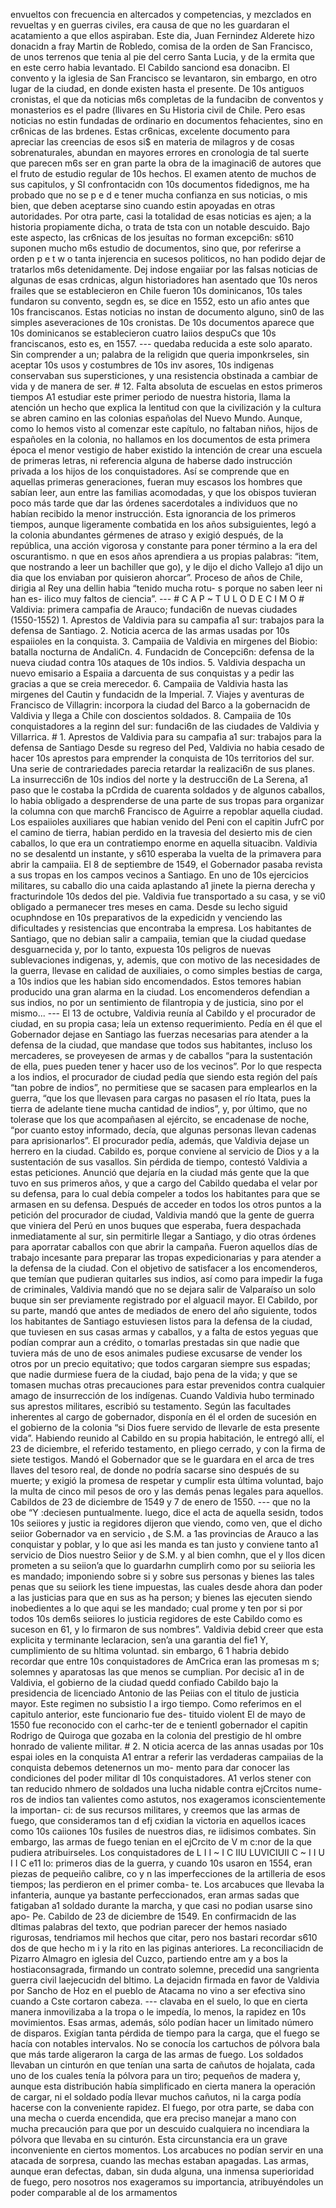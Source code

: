envueltos con frecuencia en altercados y competencias, y mezclados en revueltas y en guerras civiles, era causa de que no les guardaran el acatamiento a que ellos aspiraban. Este dia, Juan Fernindez Alderete hizo donacidn a fray Martin de Robledo, comisa de la orden de San Francisco, de unos terrenos que tenia al pie del cerro Santa Lucia, y de la ermita que en este cerro habia levantado. El Cabildo sanciond esa donacibn. El convento y la iglesia de San Francisco se levantaron, sin embargo, en otro lugar de la ciudad, en donde existen hasta el presente. De 10s antiguos cronistas, el que da noticias m6s completas de la fundacibn de conventos y monasterios es el padre (llivares en Su Historia civil de Chile. Pero esas noticias no estin fundadas de ordinario en documentos fehacientes, sino en cr6nicas de las brdenes. Estas cr6nicas, excelente documento para apreciar las creencias de esos si$ en materia de milagros y de cosas sobrenaturales, abundan en mayores errores en cronologia de tal suerte que parecen m6s ser en gran parte la obra de la imaginaci6 de autores que el fruto de estudio regular de 10s hechos. El examen atento de muchos de sus capitulos, y SI confrontacidn con 10s documentos fidedignos, me ha probado que no se p e d e tener mucha confianza en sus noticias, o mis bien, que deben aceptarse sino cuando estin apoyadas en otras autoridades. Por otra parte, casi la totalidad de esas noticias es ajen; a la historia propiamente dicha, o trata de tsta con un notable descuido. Bajo este aspecto, las cr6nicas de los jesuítas no forman excepci6n: s610 suponen mucho m6s estudio de documentos, sino que, por referirse a orden p e t w o tanta injerencia en sucesos politicos, no han podido dejar de tratarlos m6s detenidamente. Dej indose engaiiar por las falsas noticias de algunas de esas crdnicas, algun historiadores han asentado que 10s neros frailes que se establecieron en Chile fueron 10s dominicanos, 10s tales fundaron su convento, segdn es, se dice en 1552, esto un afio antes que 10s franciscanos. Estas noticias no instan de documento alguno, sin0 de las simples aseveraciones de 10s cronistas. De 10s documentos aparece que 10s dominicanos se establecieron cuatro Iaiios despuCs que 10s franciscanos, esto es, en 1557. --- quedaba reducida a este solo aparato. Sin comprender a un; palabra de la religidn que queria imponkrseles, sin aceptar 10s usos y costumbres de 10s inv asores, 10s indigenas conservaban sus supersticiones, y una resistencia obstinada a cambiar de vida y de manera de ser. # 12. Falta absoluta de escuelas en estos primeros tiempos A1 estudiar este primer periodo de nuestra historia, llama la atención un hecho que explica la lentitud con que la civilización y la cultura se abren camino en las colonias españolas del Nuevo Mundo. Aunque, como lo hemos visto al comenzar este capítulo, no faltaban niños, hijos de españoles en la colonia, no hallamos en los documentos de esta primera época el menor vestigio de haber existido la intención de crear una escuela de primeras letras, ni referencia alguna de haberse dado instrucción privada a los hijos de los conquistadores. Así se comprende que en aquellas primeras generaciones, fueran muy escasos los hombres que sabían leer, aun entre las familias acomodadas, y que los obispos tuvieran poco más tarde que dar las órdenes sacerdotales a individuos que no habían recibido la menor instrucción. Esta ignorancia de los primeros tiempos, aunque ligeramente combatida en los años subsiguientes, legó a la colonia abundantes gérmenes de atraso y exigió después, de la república, una acción vigorosa y constante para poner término a la era del oscurantismo. n que en esos años aprendiera a us propias palabras: “item, que nostrando a leer un bachiller que go), y le dijo el dicho Vallejo a1 dijo un dia que los enviaban por quisieron ahorcar”. Proceso de años de Chile, dirigia al Rey una dellin habia “tenido mucha rotu- s porque no saben leer ni han es- ilico muy faltos de ciencia”. --- # C A P ~ T U L O D E C I M O # Valdivia: primera campafia de Arauco; fundaci6n de nuevas ciudades (1550-1552) 1. Aprestos de Valdivia para su campafia a1 sur: trabajos para la defensa de Santiago. 2. Noticia acerca de las armas usadas por 10s espaiioles en la conquista. 3. Campaiia de Valdivia en mirgenes del Biobio: batalla nocturna de AndaliCn. 4. Fundacidn de Concepci6n: defensa de la nueva ciudad contra 10s ataques de 10s indios. 5. Valdivia despacha un nuevo emisario a Espaiia a darcuenta de sus conquistas y a pedir las gracias a que se creia merecedor. 6. Campaiia de Valdivia hasta las mirgenes del Cautin y fundacidn de la Imperial. 7. Viajes y aventuras de Francisco de Villagrin: incorpora la ciudad del Barco a la gobernacidn de Valdivia y llega a Chile con doscientos soldados. 8. Campaiia de 10s conquistadores a la reginn del sur: fundaci6n de las ciudades de Valdivia y Villarrica. # 1. Aprestos de Valdivia para su campafia a1 sur: trabajos para la defensa de Santiago Desde su regreso del Ped, Valdivia no habia cesado de hacer 10s aprestos para emprender la conquista de 10s territorios del sur. Una serie de contrariedades parecia retardar la realizaci6n de sus planes. La insurrecci6n de 10s indios del norte y la destrucci6n de La Serena, a1 paso que le costaba la pCrdida de cuarenta soldados y de algunos caballos, lo habia obligado a desprenderse de una parte de sus tropas para organizar la columna con que march6 Francisco de Aguirre a repoblar aquella ciudad. Los espaiioles auxiliares que habian venido del Peni con el capitin JufrC por el camino de tierra, habian perdido en la travesia del desierto mis de cien caballos, lo que era un contratiempo enorme en aquella situacibn. Valdivia no se desalentd un instante, y s610 esperaba la vuelta de la primavera para abrir la campaiia. El 8 de septiembre de 1549, el Gobernador pasaba revista a sus tropas en los campos vecinos a Santiago. En uno de 10s ejercicios militares, su caballo dio una caida aplastando a1 jinete la pierna derecha y fracturindole 10s dedos del pie. Valdivia fue transportado a su casa, y se vi0 obligado a permanecer tres meses en cama. Desde su lecho siguid ocuphndose en 10s preparativos de la expedicidn y venciendo las dificultades y resistencias que encontraba la empresa. Los habitantes de Santiago, que no debian salir a campaiia, temian que la ciudad quedase desguarnecida y, por lo tanto, expuesta 10s peligros de nuevas sublevaciones indigenas, y, ademis, que con motivo de las necesidades de la guerra, llevase en calidad de auxiliaies, o como simples bestias de carga, a 10s indios que les habian sido encomendados. Estos temores habian producido una gran alarma en la ciudad. Los encomenderos defendian a sus indios, no por un sentimiento de filantropia y de justicia, sino por el mismo... --- El 13 de octubre, Valdivia reunía al Cabildo y el procurador de ciudad, en su propia casa; leía un extenso requerimiento. Pedía en él que el Gobernador dejase en Santiago las fuerzas necesarias para atender a la defensa de la ciudad, que mandase que todos sus habitantes, incluso los mercaderes, se proveyesen de armas y de caballos “para la sustentación de ella, pues pueden tener y hacer uso de los vecinos”. Por lo que respecta a los indios, el procurador de ciudad pedía que siendo esta región del país “tan pobre de indios”, no permitiese que se sacasen para emplearlos en la guerra, “que los que llevasen para cargas no pasasen el río Itata, pues la tierra de adelante tiene mucha cantidad de indios”, y, por último, que no tolerase que los que acompañasen al ejército, se encadenase de noche, “por cuanto estoy informado, decía, que algunas personas llevan cadenas para aprisionarlos”. El procurador pedía, además, que Valdivia dejase un herrero en la ciudad. Cabildo es, porque conviene al servicio de Dios y a la sustentación de sus vasallos. Sin pérdida de tiempo, contestó Valdivia a estas peticiones. Anunció que dejaría en la ciudad más gente que la que tuvo en sus primeros años, y que a cargo del Cabildo quedaba el velar por su defensa, para lo cual debía compeler a todos los habitantes para que se armasen en su defensa. Después de acceder en todos los otros puntos a la petición del procurador de ciudad, Valdivia mandó que la gente de guerra que viniera del Perú en unos buques que esperaba, fuera despachada inmediatamente al sur, sin permitirle llegar a Santiago, y dio otras órdenes para aporratar caballos con que abrir la campaña. Fueron aquellos días de trabajo incesante para preparar las tropas expedicionarias y para atender a la defensa de la ciudad. Con el objetivo de satisfacer a los encomenderos, que temían que pudieran quitarles sus indios, así como para impedir la fuga de criminales, Valdivia mandó que no se dejara salir de Valparaíso un solo buque sin ser previamente registrado por el alguacil mayor. El Cabildo, por su parte, mandó que antes de mediados de enero del año siguiente, todos los habitantes de Santiago estuviesen listos para la defensa de la ciudad, que tuviesen en sus casas armas y caballos, y a falta de estos yeguas que podían comprar aun a crédito, o tomarlas prestadas sin que nadie que tuviera más de uno de esos animales pudiese excusarse de vender los otros por un precio equitativo; que todos cargaran siempre sus espadas; que nadie durmiese fuera de la ciudad, bajo pena de la vida; y que se tomasen muchas otras precauciones para estar prevenidos contra cualquier amago de insurrección de los indígenas. Cuando Valdivia hubo terminado sus aprestos militares, escribió su testamento. Según las facultades inherentes al cargo de gobernador, disponía en él el orden de sucesión en el gobierno de la colonia “si Dios fuere servido de llevarle de esta presente vida”. Habiendo reunido al Cabildo en su propia habitación, le entregó allí, el 23 de diciembre, el referido testamento, en pliego cerrado, y con la firma de siete testigos. Mandó el Gobernador que se le guardara en el arca de tres llaves del tesoro real, de donde no podría sacarse sino después de su muerte; y exigió la promesa de respetar y cumplir esta última voluntad, bajo la multa de cinco mil pesos de oro y las demás penas legales para aquellos. Cabildos de 23 de diciembre de 1549 y 7 de enero de 1550. --- que no la obe “Y :deciesen puntualmente. luego, dice el acta de aquella sesidn, todos 10s seiiores y justic ia regidores dijeron que viendo, como ven, que el dicho seiior Gobernador va en servicio ₁ de S.M. a 1as provincias de Arauco a las conquistar y poblar, y lo que asi les manda es tan justo y conviene tanto a1 servicio de Dios nuestro Seiior y de S.M. y al bien comhn, que el y llos dicen prometen a su seiion’a que lo guardarhn cumplirh como por su seiioria les es mandado; imponiendo sobre si y sobre sus personas y bienes las tales penas que su seiiork les tiene impuestas, las cuales desde ahora dan poder a las justicias para que en sus as ha person; y bienes las ejecuten siendo inobedientes a lo que aqui se les mandado; cual prome y ten por si por todos 10s dem6s seiiores lo justicia regidores de este Cabildo como es suceson en 61, y lo firmaron de sus nombres”. Valdivia debid creer que esta explicita y terminante leclaracion, sen’a una garantia del fie1 Y, cumplimiento de su hltima voluntad. sin embargo, 6 1 habria debido recordar que entre 10s conquistadores de AmCrica eran las promesas m s; solemnes y aparatosas las que menos se cumplian. Por decisic a1 in de Valdivia, el gobierno de la ciudad quedd confiado Cabildo bajo la presidencia de licenciado Antonio de las Peiias con el titulo de justicia mayor. Este regimen no subsistio l a irgo tiempo. Como referimos en el capitulo anterior, este funcionario fue des- tituido violent El de mayo de 1550 fue reconocido con el carhc-ter de e tenientl gobernador el capitin Rodrigo de Quiroga que gozaba en la colonia del prestigio de hl ombre honrado de valiente militar. # 2. N oticia acerca de las annas usadas por 10s espai ioles en la conquista A1 entrar a referir las verdaderas campaiias de la conquista debemos detenernos un mo- mento para dar conocer las condiciones del poder militar dl 10s conquistadores. A1 verlos stener con tan reducido nhmero de soldados una lucha nidable contra ejCrcitos nume- ros de indios tan valientes como astutos, nos exageramos iconscientemente la importan- ci: de sus recursos militares, y creemos que las armas de fuego, que consideramos tan d efj cxidian la victoria en aquellos icaces como 10s caiiones 10s fusiles de nuestros dias, re iidisimos combates. Sin embargo, las armas de fuego tenian en el ejCrcito de V m c:nor de la que pudiera atribuirseles. Los conquistadores de L I I ~ I C IIU LUVICIUII C ~ I I U I I C e11 lo: primeros dias de la guerra, y cuando 10s usaron en 1554, eran piezas de pequeiño calibre, co y n las imperfecciones de la artilleria de esos tiempos; las perdieron en el primer comba- te. Los arcabuces que llevaba la infanteria, aunque ya bastante perfeccionados, eran armas sadas que fatigaban a1 soldado durante la marcha, y que casi no podian usarse sino apo- Pe. Cabildo de 23 de diciembre de 1549. En confirmacidn de las dltimas palabras del texto, que podrian parecer der hemos nasiado rigurosas, tendriamos mil hechos que citar, pero nos bastari recordar s610 dos de que hecho m i y la rito en las piginas anteriores. La reconciliacidn de Pizarro Almagro en iglesia del Cuzco, partiendo entre am y a bos la hostiaconsagrada, firmando un contrato solemne, precedid una sangrienta guerra civil laejecucidn del bltimo. La dejacidn firmada en favor de Valdivia por Sancho de Hoz en el pueblo de Atacama no vino a ser efectiva sino cuando a Cste cortaron cabeza. --- clavaba en el suelo, lo que en cierta manera inmovilizaba a la tropa o le impedía, lo menos, la rapidez en 10s movimientos. Esas armas, además, sólo podían hacer un limitado número de disparos. Exigían tanta pérdida de tiempo para la carga, que el fuego se hacía con notables intervalos. No se conocía los cartuchos de pólvora bala que más tarde aligeraron la carga de las armas de fuego. Los soldados llevaban un cinturón en que tenían una sarta de cañutos de hojalata, cada uno de los cuales tenía la pólvora para un tiro; pequeños de madera y, aunque esta distribución había simplificado en cierta manera la operación de cargar, ni el soldado podía llevar muchos cañutos, ni la carga podía hacerse con la conveniente rapidez. El fuego, por otra parte, se daba con una mecha o cuerda encendida, que era preciso manejar a mano con mucha precaución para que por un descuido cualquiera no incendiara la pólvora que llevaba en su cinturón. Esta circunstancia era un grave inconveniente en ciertos momentos. Los arcabuces no podían servir en una atacada de sorpresa, cuando las mechas estaban apagadas. Las armas, aunque eran defectas, daban, sin duda alguna, una inmensa superioridad de fuego, pero nosotros nos exageramos su importancia, atribuyéndoles un poder comparable al de los armamentos